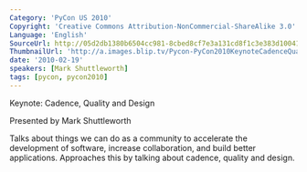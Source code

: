 ```yaml
---
Category: 'PyCon US 2010'
Copyright: 'Creative Commons Attribution-NonCommercial-ShareAlike 3.0'
Language: 'English'
SourceUrl: http://05d2db1380b6504cc981-8cbed8cf7e3a131cd8f1c3e383d10041.r93.cf2.rackcdn.com/pycon-us-2010/273_keynote-cadence-quality-and-design.m4v
ThumbnailUrl: 'http://a.images.blip.tv/Pycon-PyCon2010KeynoteCadenceQualityAndDesign660-721.jpg'
date: '2010-02-19'
speakers: [Mark Shuttleworth]
tags: [pycon, pycon2010]
---
```

Keynote: Cadence, Quality and Design

  
Presented by Mark Shuttleworth

  
Talks about things we can do as a community to accelerate the development of
software, increase collaboration, and build better applications. Approaches
this by talking about cadence, quality and design.

